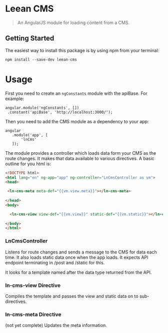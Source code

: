 # Leean CMS

> An AngularJS module for loading content from a CMS.


## Getting Started

The easiest way to install this package is by using npm from your terminal:

```
npm install --save-dev leean-cms
```


# Usage

First you need to create an ```ngConstants``` module with the apiBase. For example:
 
```
angular.module('ngConstants', [])
 .constant('apiBase', 'http://localhost:3000/');
```

Then you need to add the CMS module as a dependency to your app:
 
 ```
angular
    .module('app', [
        'lnCms'
    ]);
```

The module provides a controller which loads data form your CMS as the route changes. It makes that data available to various directives. A basic outline for you html is:
 
 ```html
 <!DOCTYPE html>
<html lang="en" ng-app="app" ng-controller="LnCmsController as vm">
 <head>
 
  <ln-cms-meta meta-def="{{vm.view.meta}}"></ln-cms-meta>
   
 </head>
 <body>
 
   <ln-cms-view view-def="{{vm.view}}" static-def="{{vm.static}}"></ln-cms-view>
  
 </body>
 </html>
```

### LnCmsController

Listens for route changes and sends a message to the CMS for data each time. It also loads static data once when the app loads. It expects API endpoint terminating in /post and /static for this.

It looks for a template named after the data type returned from the API.

### ln-cms-view Directive

Compiles the template and passes the view and static data on to sub-directives.

### ln-cms-meta Directive

(not yet complete) Updates the meta information.
